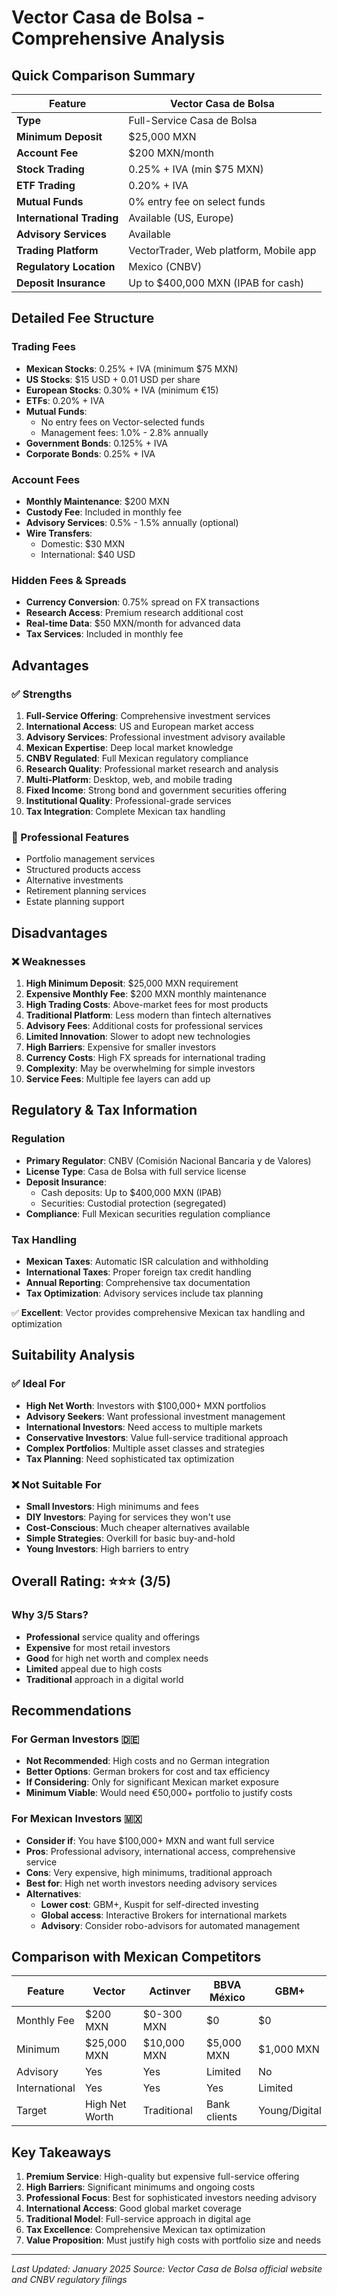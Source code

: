 # Vector Casa de Bolsa - Comprehensive Analysis

## Quick Comparison Summary

| Feature | Vector Casa de Bolsa |
|---------|---------------------|
| **Type** | Full-Service Casa de Bolsa |
| **Minimum Deposit** | $25,000 MXN |
| **Account Fee** | $200 MXN/month |
| **Stock Trading** | 0.25% + IVA (min $75 MXN) |
| **ETF Trading** | 0.20% + IVA |
| **Mutual Funds** | 0% entry fee on select funds |
| **International Trading** | Available (US, Europe) |
| **Advisory Services** | Available |
| **Trading Platform** | VectorTrader, Web platform, Mobile app |
| **Regulatory Location** | Mexico (CNBV) |
| **Deposit Insurance** | Up to $400,000 MXN (IPAB for cash) |

## Detailed Fee Structure

### Trading Fees
- **Mexican Stocks**: 0.25% + IVA (minimum $75 MXN)
- **US Stocks**: $15 USD + 0.01 USD per share
- **European Stocks**: 0.30% + IVA (minimum €15)
- **ETFs**: 0.20% + IVA
- **Mutual Funds**: 
  - No entry fees on Vector-selected funds
  - Management fees: 1.0% - 2.8% annually
- **Government Bonds**: 0.125% + IVA
- **Corporate Bonds**: 0.25% + IVA

### Account Fees
- **Monthly Maintenance**: $200 MXN
- **Custody Fee**: Included in monthly fee
- **Advisory Services**: 0.5% - 1.5% annually (optional)
- **Wire Transfers**: 
  - Domestic: $30 MXN
  - International: $40 USD

### Hidden Fees & Spreads
- **Currency Conversion**: 0.75% spread on FX transactions
- **Research Access**: Premium research additional cost
- **Real-time Data**: $50 MXN/month for advanced data
- **Tax Services**: Included in monthly fee

## Advantages

### ✅ Strengths
1. **Full-Service Offering**: Comprehensive investment services
2. **International Access**: US and European market access
3. **Advisory Services**: Professional investment advisory available
4. **Mexican Expertise**: Deep local market knowledge
5. **CNBV Regulated**: Full Mexican regulatory compliance
6. **Research Quality**: Professional market research and analysis
7. **Multi-Platform**: Desktop, web, and mobile trading
8. **Fixed Income**: Strong bond and government securities offering
9. **Institutional Quality**: Professional-grade services
10. **Tax Integration**: Complete Mexican tax handling

### 🔧 Professional Features
- Portfolio management services
- Structured products access
- Alternative investments
- Retirement planning services
- Estate planning support

## Disadvantages

### ❌ Weaknesses
1. **High Minimum Deposit**: $25,000 MXN requirement
2. **Expensive Monthly Fee**: $200 MXN monthly maintenance
3. **High Trading Costs**: Above-market fees for most products
4. **Traditional Platform**: Less modern than fintech alternatives
5. **Advisory Fees**: Additional costs for professional services
6. **Limited Innovation**: Slower to adopt new technologies
7. **High Barriers**: Expensive for smaller investors
8. **Currency Costs**: High FX spreads for international trading
9. **Complexity**: May be overwhelming for simple investors
10. **Service Fees**: Multiple fee layers can add up

## Regulatory & Tax Information

### Regulation
- **Primary Regulator**: CNBV (Comisión Nacional Bancaria y de Valores)
- **License Type**: Casa de Bolsa with full service license
- **Deposit Insurance**: 
  - Cash deposits: Up to $400,000 MXN (IPAB)
  - Securities: Custodial protection (segregated)
- **Compliance**: Full Mexican securities regulation compliance

### Tax Handling
- **Mexican Taxes**: Automatic ISR calculation and withholding
- **International Taxes**: Proper foreign tax credit handling
- **Annual Reporting**: Comprehensive tax documentation
- **Tax Optimization**: Advisory services include tax planning

✅ **Excellent**: Vector provides comprehensive Mexican tax handling and optimization

## Suitability Analysis

### ✅ Ideal For
- **High Net Worth**: Investors with $100,000+ MXN portfolios
- **Advisory Seekers**: Want professional investment management
- **International Investors**: Need access to multiple markets
- **Conservative Investors**: Value full-service traditional approach
- **Complex Portfolios**: Multiple asset classes and strategies
- **Tax Planning**: Need sophisticated tax optimization

### ❌ Not Suitable For
- **Small Investors**: High minimums and fees
- **DIY Investors**: Paying for services they won't use
- **Cost-Conscious**: Much cheaper alternatives available
- **Simple Strategies**: Overkill for basic buy-and-hold
- **Young Investors**: High barriers to entry

## Overall Rating: ⭐⭐⭐ (3/5)

### Why 3/5 Stars?
- **Professional** service quality and offerings
- **Expensive** for most retail investors
- **Good** for high net worth and complex needs
- **Limited** appeal due to high costs
- **Traditional** approach in a digital world

## Recommendations

### For German Investors 🇩🇪
- **Not Recommended**: High costs and no German integration
- **Better Options**: German brokers for cost and tax efficiency
- **If Considering**: Only for significant Mexican market exposure
- **Minimum Viable**: Would need €50,000+ portfolio to justify costs

### For Mexican Investors 🇲🇽
- **Consider if**: You have $100,000+ MXN and want full service
- **Pros**: Professional advisory, international access, comprehensive service
- **Cons**: Very expensive, high minimums, traditional approach
- **Best for**: High net worth investors needing advisory services
- **Alternatives**: 
  - **Lower cost**: GBM+, Kuspit for self-directed investing
  - **Global access**: Interactive Brokers for international markets
  - **Advisory**: Consider robo-advisors for automated management

## Comparison with Mexican Competitors

| Feature | Vector | Actinver | BBVA México | GBM+ |
|---------|--------|----------|-------------|------|
| Monthly Fee | $200 MXN | $0-300 MXN | $0 | $0 |
| Minimum | $25,000 MXN | $10,000 MXN | $5,000 MXN | $1,000 MXN |
| Advisory | Yes | Yes | Limited | No |
| International | Yes | Yes | Yes | Limited |
| Target | High Net Worth | Traditional | Bank clients | Young/Digital |

## Key Takeaways
1. **Premium Service**: High-quality but expensive full-service offering
2. **High Barriers**: Significant minimums and ongoing costs
3. **Professional Focus**: Best for sophisticated investors needing advisory
4. **International Access**: Good global market coverage
5. **Traditional Model**: Full-service approach in digital age
6. **Tax Excellence**: Comprehensive Mexican tax optimization
7. **Value Proposition**: Must justify high costs with portfolio size and needs

---
*Last Updated: January 2025*
*Source: Vector Casa de Bolsa official website and CNBV regulatory filings*
